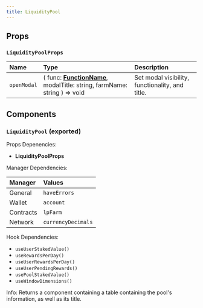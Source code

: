 ```yaml
---
title: LiquidityPool
---
```


## Props

### `LiquidityPoolProps`

| Name | Type | Description                                                          |
| :--- | :--- | :------------------------------------------------------------------- |
| `openModal` | ( func: [**FunctionName**](/docs/dev-docs/frontend/constants/enums#functionname-exported), modalTitle: string, farmName: string ) => void | Set modal visibility, functionality, and title.

## Components

### `LiquidityPool` (exported)

Props Depenencies:

- **LiquidityPoolProps**

Manager Dependencies:

| Manager | Values                                                          |
| :--- | :------------------------------------------------------------------- |
| General | `haveErrors`
| Wallet | `account`
| Contracts | `lpFarm`
| Network | `currencyDecimals`

Hook Dependencies:
- `useUserStakedValue()`
- `useRewardsPerDay()`
- `useUserRewardsPerDay()`
- `useUserPendingRewards()`
- `usePoolStakedValue()`
- `useWindowDimensions()`

Info: Returns a component containing a table containing the pool's information, as well as its title.
